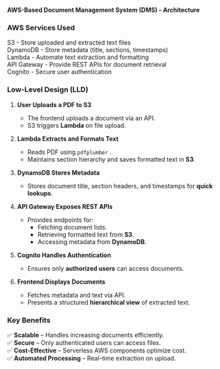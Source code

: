 **AWS-Based Document Management System (DMS) - Architecture**

### AWS Services Used
S3 - Store uploaded and extracted text files  
DynamoDB - Store metadata (title, sections, timestamps)  
Lambda - Automate text extraction and formatting  
API Gateway - Provide REST APIs for document retrieval  
Cognito - Secure user authentication  

### Low-Level Design (LLD)
1. **User Uploads a PDF to S3**  
   - The frontend uploads a document via an API.  
   - S3 triggers **Lambda** on file upload.

2. **Lambda Extracts and Formats Text**  
   - Reads PDF using `pdfplumber` .  
   - Maintains section hierarchy and saves formatted text in **S3**.

3. **DynamoDB Stores Metadata**  
   - Stores document title, section headers, and timestamps for **quick lookups**.

4. **API Gateway Exposes REST APIs**  
   - Provides endpoints for:  
     - Fetching document lists.  
     - Retrieving formatted text from **S3**.  
     - Accessing metadata from **DynamoDB**.

5. **Cognito Handles Authentication**  
   - Ensures only **authorized users** can access documents.

6. **Frontend Displays Documents**  
   - Fetches metadata and text via API.  
   - Presents a structured **hierarchical view** of extracted text.

### Key Benefits
✅ **Scalable** – Handles increasing documents efficiently.  
✅ **Secure** – Only authenticated users can access files.  
✅ **Cost-Effective** – Serverless AWS components optimize cost.  
✅ **Automated Processing** – Real-time extraction on upload.  



